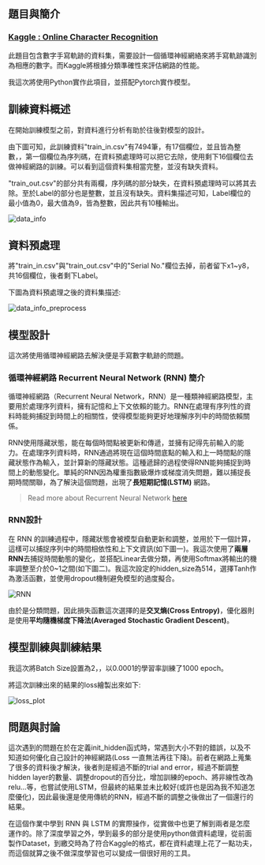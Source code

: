 ## 題目與簡介

###  [Kaggle : Online Character Recognition](https://www.kaggle.com/competitions/online-character-recognition/overview)

此題目包含數字手寫軌跡的資料集，需要設計一個循環神經網絡來將手寫軌跡識別為相應的數字。而Kaggle將根據分類準確性來評估網路的性能。

我這次將使用Python實作此項目，並搭配Pytorch實作模型。

## 訓練資料概述
在開始訓練模型之前，對資料進行分析有助於往後對模型的設計。

由下圖可知，此訓練資料"train_in.csv"有7494筆，有17個欄位，並且皆為整數，，第一個欄位為序列碼，在資料預處理時可以把它去除，使用剩下16個欄位去做神經網路的訓練。可以看到這個資料集相當完整，並沒有缺失資料。

"train_out.csv"的部分共有兩欄，序列碼的部分缺失，在資料預處理時可以將其去除。至於Label的部分也是整數，並且沒有缺失。資料集描述可知，Label欄位的最小值為0，最大值為9，皆為整數，因此共有10種輸出。

![data_info](https://hackmd.io/_uploads/rJ-D8d_U3.png)


## 資料預處理
將"train_in.csv"與"train_out.csv"中的"Serial No."欄位去掉，前者留下x1~y8，共16個欄位，後者剩下Label。

下圖為資料預處理之後的資料集描述:

![data_info_preprocess](https://hackmd.io/_uploads/SJARf__L3.png)


## 模型設計

這次將使用循環神經網路去解決便是手寫數字軌跡的問題。

### 循環神經網路 Recurrent Neural Network (RNN) 簡介
循環神經網路（Recurrent Neural Network，RNN）是一種類神經網路模型，主要用於處理序列資料，擁有記憶和上下文依賴的能力。RNN在處理有序列性的資料時能夠捕捉到時間上的相關性，使得模型能夠更好地理解序列中的時間依賴關係。

RNN使用隱藏狀態，能在每個時間點被更新和傳遞，並擁有記得先前輸入的能力。在處理序列資料時，RNN通過將現在這個時間底點的輸入和上一時間點的隱藏狀態作為輸入，並計算新的隱藏狀態。這種遞歸的過程使得RNN能夠捕捉到時間上的動態變化。單純的RNN因為權重指數級爆炸或梯度消失問題，難以捕捉長期時間關聯，為了解決這個問題，出現了**長短期記憶(LSTM)** 網路。

> Read more about Recurrent Neural Network [here](https://zh.wikipedia.org/zh-tw/%E5%BE%AA%E7%8E%AF%E7%A5%9E%E7%BB%8F%E7%BD%91%E7%BB%9C)

### RNN設計

在 RNN 的訓練過程中，隱藏狀態會被模型自動更新和調整，並用於下一個計算，這樣可以捕捉序列中的時間相依性和上下文資訊(如下圖一)。我這次使用了**兩層RNN**去捕捉時間動態的變化，並搭配Linear去做分類，再使用Softmax將輸出的機率調整至介於0~1之間(如下圖二)。我這次設定的hidden_size為514，選擇Tanh作為激活函數，並使用dropout機制避免模型的過度擬合。

![RNN](https://hackmd.io/_uploads/HkFjT6qDn.png)


由於是分類問題，因此損失函數這次選擇的是**交叉熵(Cross Entropy)**，優化器則是使用**平均隨機梯度下降法(Averaged Stochastic Gradient Descent)**。



## 模型訓練與訓練結果

我這次將Batch Size設置為2，，以0.0001的學習率訓練了1000 epoch。

將這次訓練出來的結果的loss繪製出來如下:

![loss_plot](https://hackmd.io/_uploads/rJegUa9wn.png)



## 問題與討論

這次遇到的問題在於在定義init_hidden函式時，常遇到大小不對的錯誤，以及不知道如何優化自己設計的神經網路(Loss 一直無法再往下降)。前者在網路上蒐集了很多的資料後才解決，後者則是經過不斷的trial and error，經過不斷調整hidden layer的數量、調整dropout的百分比，增加訓練的epoch、將非線性改為relu...等，也嘗試使用LSTM，但最終的結果並未比較好(或許也是因為我不知道怎麼優化)，因此最後還是使用傳統的RNN，經過不斷的調整之後做出了一個還行的結果。

在這個作業中學到 RNN 與 LSTM 的實際操作，從實做中也更了解到兩者是怎麼運作的。除了深度學習之外，學到最多的部分是使用python做資料處理，從前面製作Dataset，到繳交時為了符合Kaggle的格式，都在資料處理上花了一點功夫，而這個就算之後不做深度學習也可以變成一個很好用的工具。
